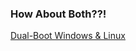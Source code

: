 ### How About Both??!

[Dual-Boot Windows & Linux](http://www.howtogeek.com/214571/how-to-dual-boot-linux-on-your-pc/)
